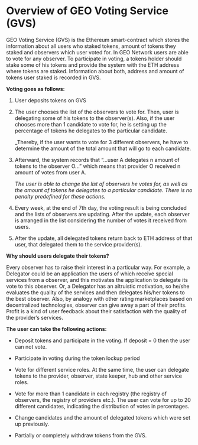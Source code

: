 # Overview of GEO Voting Service (GVS)

GEO Voting Service (GVS) is the Ethereum smart-contract which stores the information about all users who staked tokens, amount of tokens they staked and observers which user voted for. 
In GEO Network users are able to vote for any observer. To participate in voting, a tokens holder should stake some of his tokens and provide the system with the ETH address where tokens are staked. Information about both, address and amount of tokens user staked is recorded in GVS. 

**Voting goes as follows:**
1) User deposits tokens on GVS
2) The user chooses the list of the observers to vote for. Then, user is delegating some of his tokens to the observer(s). Also, if the user chooses more than 1 candidate to vote for, he is setting up the percentage of tokens he delegates to the particular candidate.

   _Thereby, if the user wants to vote for 3 different observers, he have to determine the amount of the total amount that will go to each candidate. 

3) Afterward, the system records that “...user A delegates n amount of tokens to the observer O...” which means that provider O received n amount of votes from user A.
   
   _The user is able to change the list of observers he votes for, as well as the amount of tokens he delegates to a particular candidate. There is no penalty predefined for these actions._
   
4) Every week, at the end of 7th day, the voting result is being concluded and the lists of observers are updating. After the update, each observer is arranged in the list considering the number of votes it received from users.
5) After the update, all delegated tokens return back to ETH address of that user, that delegated them to the service provider(s).

**Why should users delegate their tokens?**

Every observer has to raise their interest in a particular way. For example, a Delegator could be an application the users of which receive special services from a observer, and this motivates the application to delegate its vote to this observer. Or, a Delegator has an altruistic motivation, so he/she evaluates the quality of the services and then delegates his/her tokens to the best observer. Also, by analogy with other rating marketplaces based on decentralized technologies, observer can give away a part of their profits. Profit is a kind of user feedback about their satisfaction with the quality of the provider’s services.

**The user can take the following actions:**
- Deposit tokens and participate in the voting. If deposit = 0 then the user can not vote.

- Participate in voting during the token lockup period

- Vote for different service roles. At the same time, the user can delegate tokens to the provider, observer, state keeper, hub and other service roles.

- Vote for more than 1 candidate in each registry (the registry of observers, the registry of providers etc.). The user can vote for up to 20 different candidates, indicating the distribution of votes in percentages. 

- Change candidates and the amount of delegated tokens which were set up previously.

- Partially or completely withdraw tokens from the GVS.


